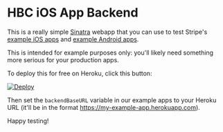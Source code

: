 HBC iOS App Backend
====

This is a really simple [Sinatra](http://www.sinatrarb.com/) webapp that you can use to test Stripe's [example iOS apps](https://github.com/stripe/stripe-ios) and
[example Android apps](https://github.com/stripe/stripe-android).

This is intended for example purposes only: you'll likely need something more serious for your production apps.

To deploy this for free on Heroku, click this button:

[![Deploy](https://www.herokucdn.com/deploy/button.png)](https://heroku.com/deploy)

Then set the `backendBaseURL` variable in our example apps to your Heroku URL (it'll be in the format https://my-example-app.herokuapp.com).

Happy testing!

